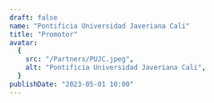 ```yaml
---
draft: false
name: "Pontificia Universidad Javeriana Cali"
title: "Promotor"
avatar:
  {
    src: "/Partners/PUJC.jpeg",
    alt: "Pontificia Universidad Javeriana Cali",
  }
publishDate: "2023-05-01 10:00"
---
```

